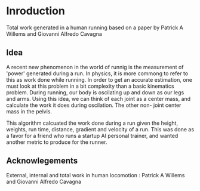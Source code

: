 # Inroduction
Total work generated in a human running based on a paper by Patrick A Willems and Giovanni Alfredo Cavagna

## Idea
A recent new phenomenon in the world of runnig is the measurement of 'power' generated during a run. In physics, it is more commong to refer to this as work done while running. 
In order to get an accurate estimation, one must look at this problem in a bit complexity than a basic kinematics problem. 
During running, our body is oscilating up and down as our legs and arms. Using this idea, we can think of each joint as a center mass, and calculate the work it does during oscilation. The other non- joint center mass in the pelvis. 

This algorithm calcuated the work done during a run given the height, weights, run time, distance, gradient and velocity of a run. This was done as a favor for a friend who runs a startup AI personal trainer, and wanted another metric to produce for the runner. 

## Acknowlegements 
External, internal and total work in human locomotion : Patrick A Willems and Giovanni Alfredo Cavagna
